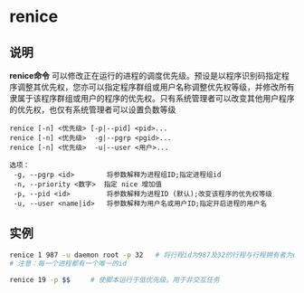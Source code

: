 # renice

## 说明

**renice命令** 可以修改正在运行的进程的调度优先级。预设是以程序识别码指定程序调整其优先权，您亦可以指定程序群组或用户名称调整优先权等级，并修改所有隶属于该程序群组或用户的程序的优先权。只有系统管理者可以改变其他用户程序的优先权，也仅有系统管理者可以设置负数等级



```info
renice [-n] <优先级> [-p|--pid] <pid>...
renice [-n] <优先级>  -g|--pgrp <pgid>...
renice [-n] <优先级>  -u|--user <用户>...

选项：
 -g, --pgrp <id>        将参数解释为进程组ID;指定进程组id
 -n, --priority <数字>  指定 nice 增加值
 -p, --pid <id>         将参数解释为进程ID (默认);改变该程序的优先权等级
 -u, --user <name|id>   将参数解释为用户名或用户ID;指定开启进程的用户名
```

## 实例

```sh
renice 1 987 -u daemon root -p 32   # 将行程id为987及32的行程与行程拥有者为daemon及root的优先序号码加1
# 注意：每一个进程都有一个唯一的id

renice 19 -p $$     # 使脚本运行于低优先级。用于非交互任务
```
